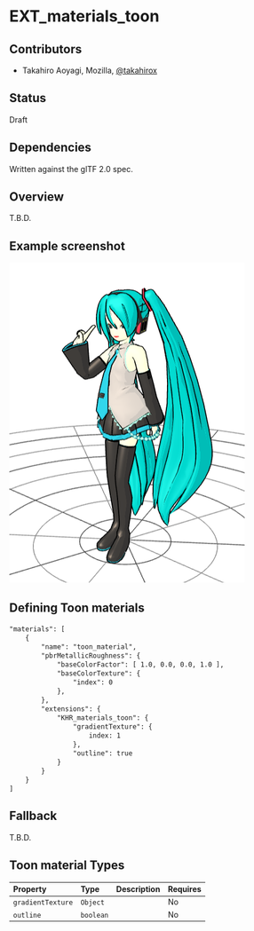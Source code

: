 # EXT\_materials\_toon

## Contributors

* Takahiro Aoyagi, Mozilla, [@takahirox](https://github.com/takahirox)

## Status

Draft

## Dependencies

Written against the glTF 2.0 spec.

## Overview

T.B.D.

## Example screenshot

![Example screenshot](./screenshots/screenshot.png)

## Defining Toon materials

```
"materials": [
    {
        "name": "toon_material",
        "pbrMetallicRoughness": {
            "baseColorFactor": [ 1.0, 0.0, 0.0, 1.0 ],
            "baseColorTexture": {
                "index": 0
            },
        },
        "extensions": {
            "KHR_materials_toon": {
                "gradientTexture": {
                    index: 1
                },
                "outline": true
            }
        }
    }
]
```

## Fallback

T.B.D.

## Toon material Types

| Property | Type | Description | Requires |
|:------|:------|:------|:------|
| `gradientTexture` | `Object` | | No |
| `outline` | `boolean` | | No |
